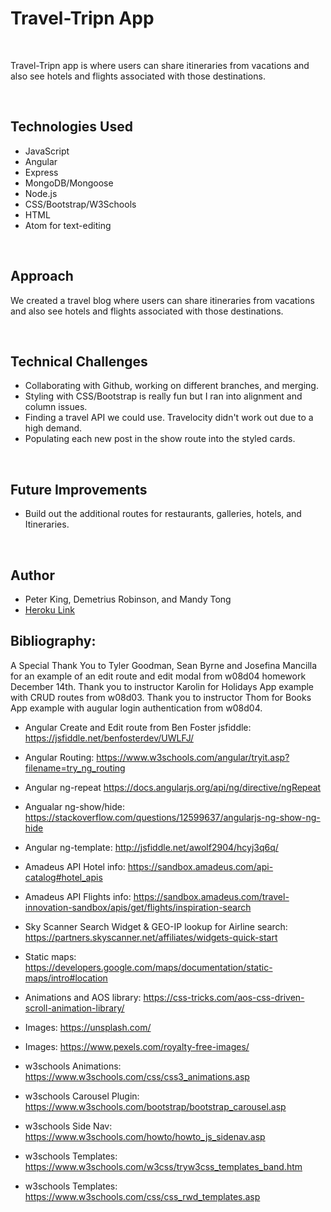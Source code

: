 # Travel-Tripn App

<br>

Travel-Tripn app is where users can share itineraries from vacations and also see hotels and flights associated with those destinations.

<br>

## Technologies Used

- JavaScript
- Angular
- Express
- MongoDB/Mongoose
- Node.js
- CSS/Bootstrap/W3Schools
- HTML
- Atom for text-editing

<br>

## Approach

We created a travel blog where users can share itineraries from vacations and also see hotels and flights associated with those destinations.

<br>

## Technical Challenges

- Collaborating with Github, working on different branches, and merging.
- Styling with CSS/Bootstrap is really fun but I ran into alignment and column issues.
- Finding a travel API we could use. Travelocity didn't work out due to a high demand.
- Populating each new post in the show route into the styled cards.

<br>

## Future Improvements

- Build out the additional routes for restaurants, galleries, hotels, and Itineraries.


<br>

## Author

- Peter King, Demetrius Robinson, and Mandy Tong
- [Heroku Link](https://travel-tripn.herokuapp.com/)


## Bibliography:

A Special Thank You to Tyler Goodman, Sean Byrne and Josefina Mancilla for an example of an edit route and edit modal from w08d04 homework December 14th. Thank you to instructor Karolin for Holidays App example with CRUD routes from w08d03. Thank you to instructor Thom for Books App example with augular login authentication from w08d04.

- Angular Create and Edit route from Ben Foster jsfiddle: https://jsfiddle.net/benfosterdev/UWLFJ/
- Angular Routing: https://www.w3schools.com/angular/tryit.asp?filename=try_ng_routing
- Angular ng-repeat https://docs.angularjs.org/api/ng/directive/ngRepeat
- Angualar ng-show/hide: https://stackoverflow.com/questions/12599637/angularjs-ng-show-ng-hide
- Angular ng-template: http://jsfiddle.net/awolf2904/hcyj3q6q/

- Amadeus API Hotel info: https://sandbox.amadeus.com/api-catalog#hotel_apis
- Amadeus API Flights info: https://sandbox.amadeus.com/travel-innovation-sandbox/apis/get/flights/inspiration-search
- Sky Scanner Search Widget & GEO-IP lookup for Airline search: https://partners.skyscanner.net/affiliates/widgets-quick-start
- Static maps: https://developers.google.com/maps/documentation/static-maps/intro#location

- Animations and AOS library: https://css-tricks.com/aos-css-driven-scroll-animation-library/
- Images: https://unsplash.com/
- Images: https://www.pexels.com/royalty-free-images/
- w3schools Animations: https://www.w3schools.com/css/css3_animations.asp
- w3schools Carousel Plugin: https://www.w3schools.com/bootstrap/bootstrap_carousel.asp
- w3schools Side Nav: https://www.w3schools.com/howto/howto_js_sidenav.asp
- w3schools Templates: https://www.w3schools.com/w3css/tryw3css_templates_band.htm
- w3schools Templates: https://www.w3schools.com/css/css_rwd_templates.asp


<br>

